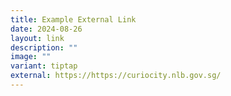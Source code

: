 ```yaml
---
title: Example External Link
date: 2024-08-26
layout: link
description: ""
image: ""
variant: tiptap
external: https://https://curiocity.nlb.gov.sg/
---
```

